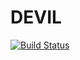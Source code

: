 # DEVIL
[![Build Status](https://dev.azure.com/jeffreyladd/Devil/_apis/build/status%2FDevil%20Master%20Build%20and%20Publish?branchName=master)](https://dev.azure.com/jeffreyladd/Devil/_build/latest?definitionId=64&branchName=master)
